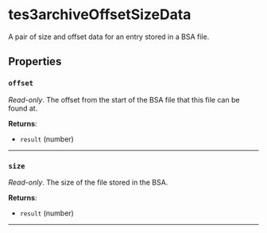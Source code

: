 <!---
	This file is autogenerated. Do not edit this file manually. Your changes will be ignored.
	More information: https://github.com/MWSE/MWSE/tree/master/docs
-->

# tes3archiveOffsetSizeData

A pair of size and offset data for an entry stored in a BSA file.

## Properties

### `offset`

*Read-only*. The offset from the start of the BSA file that this file can be found at.

**Returns**:

* `result` (number)

***

### `size`

*Read-only*. The size of the file stored in the BSA.

**Returns**:

* `result` (number)

***

